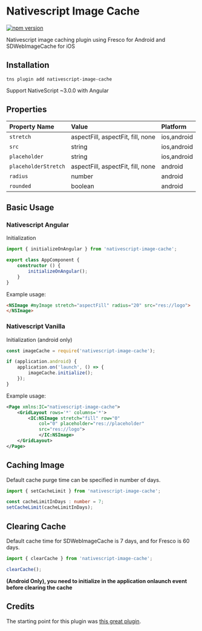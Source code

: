 # Nativescript Image Cache

[![npm version](https://badge.fury.io/js/nativescript-image-cache.svg)](https://badge.fury.io/js/nativescript-image-cache)

Nativescript image caching plugin using Fresco for Android and SDWebImageCache for iOS

## Installation 

```
tns plugin add nativescript-image-cache
```

Support NativeScript ~3.0.0 with Angular


## Properties

| Property Name     	| Value        						| Platform  |
|:----------------------|:----------------------------------|:----------|
| `stretch`       		| aspectFill, aspectFit, fill, none |ios,android|
| `src`           		| string      					    |ios,android|
| `placeholder`   		| string      					    |ios,android|
| `placeholderStretch`  | aspectFill, aspectFit, fill, none |android	|
| `radius`   			| number      					    |android    |
| `rounded`   			| boolean      					    |android    |


## Basic Usage

### Nativescript Angular

Initialization 

```ts
import { initializeOnAngular } from 'nativescript-image-cache';

export class AppComponent {
    constructor () {
        initializeOnAngular();
    }
}
```

Example usage:

```html
<NSImage #myImage stretch="aspectFill" radius="20" src="res://logo">
</NSImage>
```

### Nativescript Vanilla

Initialization (android only)

```js
const imageCache = require('nativescript-image-cache');

if (application.android) {
    application.on('launch', () => {
        imageCache.initialize();
    });
}
```

Example usage:

```xml
<Page xmlns:IC="nativescript-image-cache">
    <GridLayout rows='*' columns='*'> 
        <IC:NSImage stretch="fill" row="0"
            col="0" placeholder="res://placeholder" 
            src="res://logo">
            </IC:NSImage>  
    </GridLayout>
</Page>
```

## Caching Image

Default cache purge time can be specified in number of days.

```ts
import { setCacheLimit } from 'nativescript-image-cache';

const cacheLimitInDays : number = 7;
setCacheLimit(cacheLimitInDays);
```

## Clearing Cache

Default cache time for SDWebImageCache is 7 days, and for Fresco is 60 days.

```ts
import { clearCache } from 'nativescript-image-cache';

clearCache();
```

**(Android Only), you need to initialize in the application onlaunch event before clearing the cache**


## Credits 
The starting point for this plugin was [this great plugin](https://github.com/VideoSpike/nativescript-web-image-cache).
